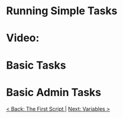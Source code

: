 # Running Simple Tasks

# Video:

# Basic Tasks

# Basic Admin Tasks



[ < Back: The First Script ](https://github.com/sxcdennis/basic-shell-scripting/blob/master/The%20First%20Script.md) | [ Next: Variables >](https://github.com/sxcdennis/basic-shell-scripting/blob/master/Variables.md "Variables")
